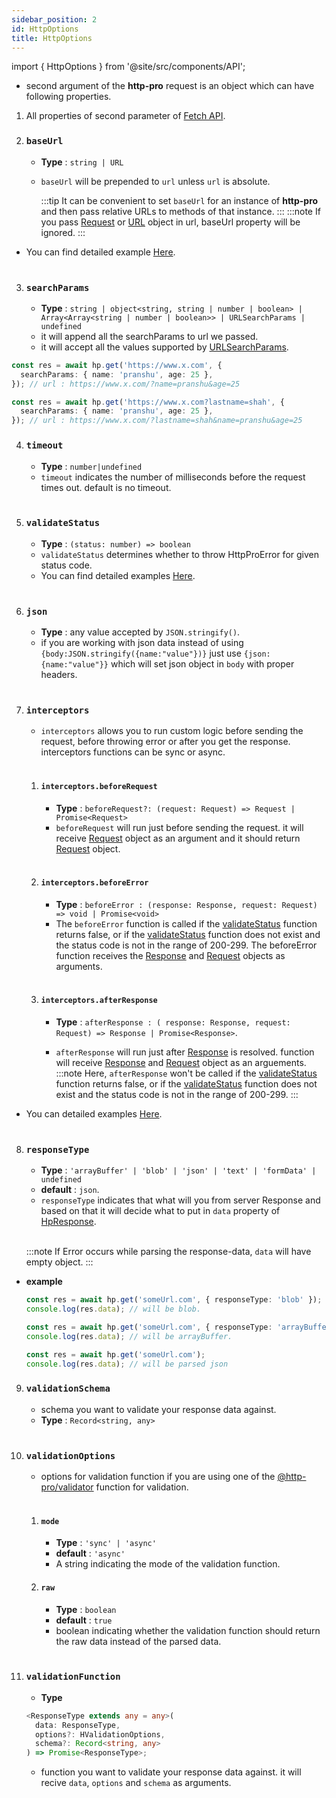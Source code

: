 ```yaml
---
sidebar_position: 2
id: HttpOptions
title: HttpOptions
---
```


import { HttpOptions } from '@site/src/components/API';

<HttpOptions/>

- second argument of the **http-pro** request is an object which can have following properties.

1. All properties of second parameter of [Fetch API](https://developer.mozilla.org/en-US/docs/Web/API/Request#properties).
2. ### `baseUrl`

   - **Type** : `string | URL`
   - `baseUrl` will be prepended to `url` unless `url` is absolute.

     :::tip
     It can be convenient to set `baseUrl` for an instance of **http-pro** and then pass relative URLs to methods of that instance.
     :::
     :::note
     If you pass [Request](https://developer.mozilla.org/en-US/docs/Web/API/Request) or [URL](https://developer.mozilla.org/en-US/docs/Web/API/URL) object in url, baseUrl property will be ignored.
     :::

- You can find detailed example [Here](../example/baseUrl.mdx).
  <br/><br/>

3.  ### `searchParams`
    - **Type** : `string | object<string, string | number | boolean> | Array<Array<string | number | boolean>> | URLSearchParams | undefined`
    - it will append all the searchParams to url we passed.
    - it will accept all the values supported by [URLSearchParams](https://developer.mozilla.org/en-US/docs/Web/API/URLSearchParams).

```ts
const res = await hp.get('https://www.x.com', {
  searchParams: { name: 'pranshu', age: 25 },
}); // url : https://www.x.com/?name=pranshu&age=25
```

```ts
const res = await hp.get('https://www.x.com?lastname=shah', {
  searchParams: { name: 'pranshu', age: 25 },
}); // url : https://www.x.com/?lastname=shah&name=pranshu&age=25
```

4. ### `timeout`

   - **Type** : `number|undefined`
   - `timeout` indicates the number of milliseconds before the request times out. default is no timeout.
     <br/><br/>

5. ### `validateStatus`

   - **Type** : `(status: number) => boolean`
   - `validateStatus` determines whether to throw HttpProError for given status code.
   - You can find detailed examples [Here](../example/error-handling#custom-error-handling).
     <br/><br/>

6. ### `json`

   - **Type** : any value accepted by `JSON.stringify()`.
   - if you are working with json data instead of using `{body:JSON.stringify({name:"value"})}` just use `{json:{name:"value"}}` which will set json object in `body` with proper headers.
     <br/><br/>

7. ### `interceptors`

   - `interceptors` allows you to run custom logic before sending the request, before throwing error or after you get the response. interceptors functions can be sync or async.
     <br/><br/>

   1. #### `interceptors.beforeRequest`

      - **Type** : `beforeRequest?: (request: Request) => Request | Promise<Request>`
      - `beforeRequest` will run just before sending the request. it will receive [Request](https://developer.mozilla.org/en-US/docs/Web/API/Request) object as an argument and it should return [Request](https://developer.mozilla.org/en-US/docs/Web/API/Request) object.
        <br/><br/>

   2. #### `interceptors.beforeError`

      - **Type** : `beforeError : (response: Response, request: Request) => void | Promise<void>`
      - The `beforeError` function is called if the [validateStatus](./HttpOptions#validatestatus) function returns false, or if the [validateStatus](./HttpOptions#validatestatus) function does not exist and the status code is not in the range of 200-299. The beforeError function receives the [Response](https://developer.mozilla.org/en-US/docs/Web/API/Response) and [Request](https://developer.mozilla.org/en-US/docs/Web/API/Request) objects as arguments.
        <br/><br/>

   3. #### `interceptors.afterResponse`

      - **Type** : `afterResponse : ( response: Response, request: Request) => Response | Promise<Response>`.

      - `afterResponse` will run just after [Response](https://developer.mozilla.org/en-US/docs/Web/API/Response) is resolved. function will receive [Response](https://developer.mozilla.org/en-US/docs/Web/API/Response) and [Request](https://developer.mozilla.org/en-US/docs/Web/API/Request) object as an arguements.
        :::note
        Here, `afterResponse` won't be called if the [validateStatus](./HttpOptions#validatestatus) function returns false, or if the [validateStatus](./HttpOptions#validatestatus) function does not exist and the status code is not in the range of 200-299.
        :::

- You can detailed examples [Here](../example/interceptors).
  <br/><br/>

8.  ### `responseType`

    - **Type** : `'arrayBuffer' | 'blob' | 'json' | 'text' | 'formData' | undefined`
    - **default** : `json`.
    - `responseType` indicates that what will you from server Response and based on that it will decide what to put in `data` property of [HpResponse](HpResponse).<br/><br/>

    :::note
    If Error occurs while parsing the response-data, `data` will have empty object.
    :::

- **example**

  ```ts
  const res = await hp.get('someUrl.com', { responseType: 'blob' });
  console.log(res.data); // will be blob.
  ```

  ```ts
  const res = await hp.get('someUrl.com', { responseType: 'arrayBuffer' });
  console.log(res.data); // will be arrayBuffer.
  ```

  ```ts
  const res = await hp.get('someUrl.com');
  console.log(res.data); // will be parsed json
  ```

9.  ### `validationSchema`

    - schema you want to validate your response data against.
    - **Type** : `Record<string, any>`
      <br/><br/>

10. ### `validationOptions`

    - options for validation function if you are using one of the [@http-pro/validator](https://www.npmjs.com/package/@http-pro/validator) function for validation.
      <br/><br/>

    1. #### `mode`

       - **Type** : `'sync' | 'async'`
       - **default** : `'async'`
       - A string indicating the mode of the validation function.

    2. #### `raw`
       - **Type** : `boolean`
       - **default** : `true`
       - boolean indicating whether the validation function should return the raw data instead of the parsed data.
         <br/><br/>

11. ### `validationFunction`

    - **Type**

    ```ts
    <ResponseType extends any = any>(
      data: ResponseType,
      options?: HValidationOptions,
      schema?: Record<string, any>
    ) => Promise<ResponseType>;
    ```

    - function you want to validate your response data against. it will recive `data`, `options` and `schema` as arguments.
      <br/><br/>
